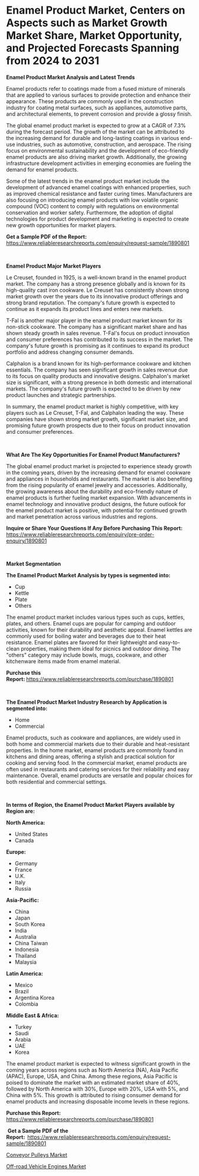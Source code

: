 <p><h1>Enamel Product Market, Centers on Aspects such as Market Growth Market Share, Market Opportunity, and Projected Forecasts Spanning from 2024 to 2031</h1></p><p><strong>Enamel Product Market Analysis and Latest Trends</strong></p>
<p><p>Enamel products refer to coatings made from a fused mixture of minerals that are applied to various surfaces to provide protection and enhance their appearance. These products are commonly used in the construction industry for coating metal surfaces, such as appliances, automotive parts, and architectural elements, to prevent corrosion and provide a glossy finish.</p><p>The global enamel product market is expected to grow at a CAGR of 7.3% during the forecast period. The growth of the market can be attributed to the increasing demand for durable and long-lasting coatings in various end-use industries, such as automotive, construction, and aerospace. The rising focus on environmental sustainability and the development of eco-friendly enamel products are also driving market growth. Additionally, the growing infrastructure development activities in emerging economies are fueling the demand for enamel products.</p><p>Some of the latest trends in the enamel product market include the development of advanced enamel coatings with enhanced properties, such as improved chemical resistance and faster curing times. Manufacturers are also focusing on introducing enamel products with low volatile organic compound (VOC) content to comply with regulations on environmental conservation and worker safety. Furthermore, the adoption of digital technologies for product development and marketing is expected to create new growth opportunities for market players.</p></p>
<p><strong>Get a Sample PDF of the Report:&nbsp;</strong> <a href="https://www.reliableresearchreports.com/enquiry/request-sample/1890801">https://www.reliableresearchreports.com/enquiry/request-sample/1890801</a></p>
<p>&nbsp;</p>
<p><strong>Enamel Product Major Market Players</strong></p>
<p><p>Le Creuset, founded in 1925, is a well-known brand in the enamel product market. The company has a strong presence globally and is known for its high-quality cast iron cookware. Le Creuset has consistently shown strong market growth over the years due to its innovative product offerings and strong brand reputation. The company's future growth is expected to continue as it expands its product lines and enters new markets.</p><p>T-Fal is another major player in the enamel product market known for its non-stick cookware. The company has a significant market share and has shown steady growth in sales revenue. T-Fal's focus on product innovation and consumer preferences has contributed to its success in the market. The company's future growth is promising as it continues to expand its product portfolio and address changing consumer demands.</p><p>Calphalon is a brand known for its high-performance cookware and kitchen essentials. The company has seen significant growth in sales revenue due to its focus on quality products and innovative designs. Calphalon's market size is significant, with a strong presence in both domestic and international markets. The company's future growth is expected to be driven by new product launches and strategic partnerships.</p><p>In summary, the enamel product market is highly competitive, with key players such as Le Creuset, T-Fal, and Calphalon leading the way. These companies have shown strong market growth, significant market size, and promising future growth prospects due to their focus on product innovation and consumer preferences.</p></p>
<p>&nbsp;</p>
<p><strong>What Are The Key Opportunities For Enamel Product Manufacturers?</strong></p>
<p><p>The global enamel product market is projected to experience steady growth in the coming years, driven by the increasing demand for enamel cookware and appliances in households and restaurants. The market is also benefiting from the rising popularity of enamel jewelry and accessories. Additionally, the growing awareness about the durability and eco-friendly nature of enamel products is further fueling market expansion. With advancements in enamel technology and innovative product designs, the future outlook for the enamel product market is positive, with potential for continued growth and market penetration across various industries and regions.</p></p>
<p><strong>Inquire or Share Your Questions If Any Before Purchasing This Report:</strong> <a href="https://www.reliableresearchreports.com/enquiry/pre-order-enquiry/1890801">https://www.reliableresearchreports.com/enquiry/pre-order-enquiry/1890801</a></p>
<p>&nbsp;</p>
<p><strong>Market Segmentation</strong></p>
<p><strong>The Enamel Product Market Analysis by types is segmented into:</strong></p>
<p><ul><li>Cup</li><li>Kettle</li><li>Plate</li><li>Others</li></ul></p>
<p><p>The enamel product market includes various types such as cups, kettles, plates, and others. Enamel cups are popular for camping and outdoor activities, known for their durability and aesthetic appeal. Enamel kettles are commonly used for boiling water and beverages due to their heat resistance. Enamel plates are favored for their lightweight and easy-to-clean properties, making them ideal for picnics and outdoor dining. The "others" category may include bowls, mugs, cookware, and other kitchenware items made from enamel material.</p></p>
<p><strong>Purchase this Report:&nbsp;</strong><a href="https://www.reliableresearchreports.com/purchase/1890801">https://www.reliableresearchreports.com/purchase/1890801</a></p>
<p>&nbsp;</p>
<p><strong>The Enamel Product Market Industry Research by Application is segmented into:</strong></p>
<p><ul><li>Home</li><li>Commercial</li></ul></p>
<p><p>Enamel products, such as cookware and appliances, are widely used in both home and commercial markets due to their durable and heat-resistant properties. In the home market, enamel products are commonly found in kitchens and dining areas, offering a stylish and practical solution for cooking and serving food. In the commercial market, enamel products are often used in restaurants and catering services for their reliability and easy maintenance. Overall, enamel products are versatile and popular choices for both residential and commercial settings.</p></p>
<p>&nbsp;</p>
<p><strong>In terms of Region, the Enamel Product Market Players available by Region are:</strong></p>
<p>
    <p> <strong> North America: </strong>
        <ul>
            <li>United States</li>
            <li>Canada</li>
        </ul>
        </p> 
    <p> <strong> Europe: </strong>
        <ul>
            <li>Germany</li>
            <li>France</li>
            <li>U.K.</li>
            <li>Italy</li>
            <li>Russia</li>
        </ul>
        </p> 
    <p> <strong> Asia-Pacific: </strong>
        <ul>
            <li>China</li>
            <li>Japan</li>
            <li>South Korea</li>
            <li>India</li>
            <li>Australia</li>
            <li>China Taiwan</li>
            <li>Indonesia</li>
            <li>Thailand</li>
            <li>Malaysia</li>
        </ul>
        </p> 
    <p> <strong> Latin America: </strong>
        <ul>
            <li>Mexico</li>
            <li>Brazil</li>
            <li>Argentina Korea</li>
            <li>Colombia</li>
        </ul>
        </p> 
    <p> <strong> Middle East & Africa: </strong>
        <ul>
            <li>Turkey</li>
            <li>Saudi</li>
            <li>Arabia</li>
            <li>UAE</li>
            <li>Korea</li>
        </ul>
    </p>
    </p>
<p><p>The enamel product market is expected to witness significant growth in the coming years across regions such as North America (NA), Asia Pacific (APAC), Europe, USA, and China. Among these regions, Asia Pacific is poised to dominate the market with an estimated market share of 40%, followed by North America with 30%, Europe with 20%, USA with 5%, and China with 5%. This growth is attributed to rising consumer demand for enamel products and increasing disposable income levels in these regions.</p></p>
<p><strong>Purchase this Report: </strong><a href="https://www.reliableresearchreports.com/purchase/1890801">https://www.reliableresearchreports.com/purchase/1890801</a></p>
<p>&nbsp;<strong>Get a Sample PDF of the Report:&nbsp;&nbsp;</strong><a href="https://www.reliableresearchreports.com/enquiry/request-sample/1890801">https://www.reliableresearchreports.com/enquiry/request-sample/1890801</a></p>
<p><strong></strong></p>
<p><p><a href="https://view.publitas.com/reportprime-1/conveyor-pulleys-market-centers-on-aspects-such-as-market-growth-market-share-market-opportunity-and-projected-forecasts-spanning-from-2024-to-2031/">Conveyor Pulleys Market</a></p><p><a href="https://bubble-tree-ea4.notion.site/Off-road-Vehicle-Engines-Market-Size-Furnishes-Valuable-Information-Encompassing-Market-Share-Marke-d41552a955b945869f288277d40acd88">Off-road Vehicle Engines Market</a></p></p>